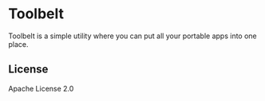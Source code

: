 # Toolbelt
Toolbelt is a simple utility where you can put all your portable apps into one place.

## License
Apache License 2.0
